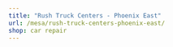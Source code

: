 ```yaml
---
title: "Rush Truck Centers - Phoenix East"
url: /mesa/rush-truck-centers-phoenix-east/
shop: car repair
---
```


